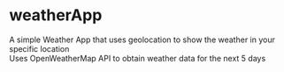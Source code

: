 # weatherApp

A simple Weather App that uses geolocation to show the weather in your specific location 
<br />
Uses OpenWeatherMap API to obtain weather data for the next 5 days
